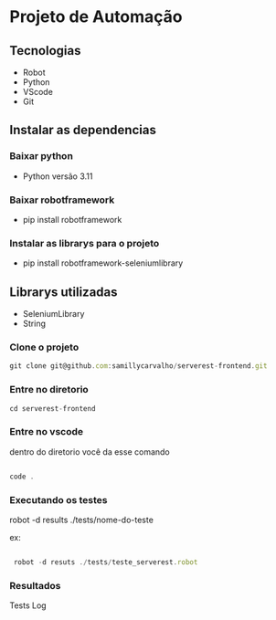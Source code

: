 <h1>Projeto de Automação</h1>


## Tecnologias

- Robot
- Python
- VScode
- Git

## Instalar as dependencias

### Baixar python

- Python versão 3.11

### Baixar robotframework

- pip install robotframework

### Instalar as librarys para o projeto

- pip install robotframework-seleniumlibrary


## Librarys utilizadas

- SeleniumLibrary
- String


### Clone o projeto

```jsx
git clone git@github.com:samillycarvalho/serverest-frontend.git
```

### Entre no diretorio

```jsx
cd serverest-frontend
```

### Entre no vscode

dentro do diretorio você da esse comando

```jsx

code .
```

### Executando os testes

robot -d results ./tests/nome-do-teste

ex:

```jsx

 robot -d resuts ./tests/teste_serverest.robot
```

### Resultados

Tests Log